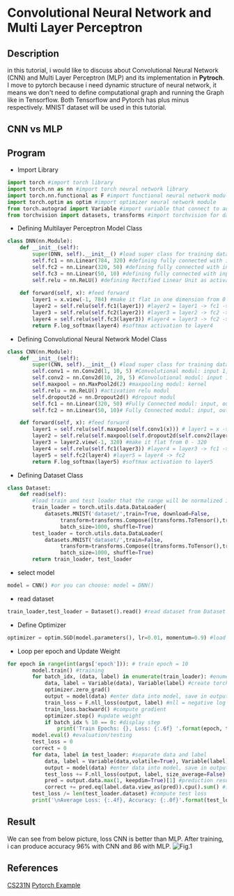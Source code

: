 # Convolutional Neural Network and Multi Layer Perceptron #
## Description ##
in this tutorial, i would like to discuss about Convolutional Neural Network (CNN) and Multi Layer Perceptron (MLP) and its implementation in **Pytroch**.  I move to pytorch because i need dynamic structure of neural network, it means we don't need to define computational graph and running the Graph like in Tensorflow. Both Tensorflow and Pytorch has plus minus respectively. MNIST dataset will be used in this tutorial. 

## CNN vs MLP ##

## Program ##
- Import Library
```python
import torch #import torch library
import torch.nn as nn #import torch neural network library
import torch.nn.functional as F #import functional neural network module
import torch.optim as optim #import optimizer neural network module
from torch.autograd import Variable #import variable that connect to automatic differentiation
from torchvision import datasets, transforms #import torchvision for datasets and transform
```
- Defining Multilayer Perceptron Model Class
```python
class DNN(nn.Module):
	def __init__(self):
		super(DNN, self).__init__() #load super class for training data
		self.fc1 = nn.Linear(784, 320) #defining fully connected with input 784 and output 320
		self.fc2 = nn.Linear(320, 50) #defining fully connected with input 320 and output 50
		self.fc3 = nn.Linear(50, 10) #defining fully connected with input 50 and output 10
		self.relu = nn.ReLU() #defining Rectified Linear Unit as activation function
	
	def forward(self, x): #feed forward
		layer1 = x.view(-1, 784) #make it flat in one dimension from 0 - 784
		layer2 = self.relu(self.fc1(layer1)) #layer2 = layer1 -> fc1 -> relu
		layer3 = self.relu(self.fc2(layer2)) #layer3 = layer2 -> fc2 -> relu
		layer4 = self.relu(self.fc3(layer3)) #layer4 = layer3 -> fc2 -> relu
		return F.log_softmax(layer4) #softmax activation to layer4
```
- Defining Convolutional Neural Network Model Class
```python
class CNN(nn.Module):
	def __init__(self):
		super(CNN, self).__init__() #load super class for training data
		self.conv1 = nn.Conv2d(1, 10, 5) #Convolutional modul: input 1, output 10, kernel 5
		self.conv2 = nn.Conv2d(10, 20, 5) #Convolutional modul: input 10, output 20, kernel 5
		self.maxpool = nn.MaxPool2d(2) #maxpooling modul: kernel
		self.relu = nn.ReLU() #activation relu modul
		self.dropout2d = nn.Dropout2d() #dropout modul
		self.fc1 = nn.Linear(320, 50) #Fully Connected modul: input, output
		self.fc2 = nn.Linear(50, 10)# Fully Connected modul: input, output

	def forward(self, x): #feed forward
		layer1 = self.relu(self.maxpool(self.conv1(x))) # layer1 = x -> conv1 -> maxpool -> relu
		layer2 = self.relu(self.maxpool(self.dropout2d(self.conv2(layer1)))) #layer2 = layer1 -> conv2 -> dropout -> maxpool -> relu
		layer3 = layer2.view(-1, 320) #make it flat from 0 - 320
		layer4 = self.relu(self.fc1(layer3)) #layer4 = layer3 -> fc1 -> relu
		layer5 = self.fc2(layer4) #layer5 = layer4 -> fc2
		return F.log_softmax(layer5) #softmax activation to layer5

```
- Defining Dataset Class
```python
class Dataset:
	def read(self):
		#load train and test loader that the range will be normalized into 0-1, batch size=1000 and shuffle the data
		train_loader = torch.utils.data.DataLoader( 
			datasets.MNIST('dataset/',train=True, download=False, 
				 transform=transforms.Compose([transforms.ToTensor(),transforms.Normalize((0.1307,), (0.3081,))])),
				 batch_size=1000, shuffle=True)
		test_loader = torch.utils.data.DataLoader(
			datasets.MNIST('dataset/',train=False, 
				 transform=transforms.Compose([transforms.ToTensor(),transforms.Normalize((0.1307,), (0.3081,))])),
				 batch_size=1000, shuffle=True)
		return train_loader, test_loader
```
- select model
```python
model = CNN() #or you can choose: model = DNN()
```
- read dataset
```python
train_loader,test_loader = Dataset().read() #read dataset from Dataset class that we've defined before and store into train_loader and test_loader
```
- Define Optimizer
```python
optimizer = optim.SGD(model.parameters(), lr=0.01, momentum=0.9) #load optimizer Stochastic Gradient Descent with momentum 0.9 and learning rate 0.01
```
- Loop per epoch and Update Weight
```python
for epoch in range(int(args['epoch'])): # train epoch = 10
		model.train() #training
		for batch_idx, (data, label) in enumerate(train_loader): #enumerate train_loader per batch-> index, (data, label) ex: 0, (img1, 4)... 1, (img2, 2)
			data, label = Variable(data), Variable(label) #create torch variable and enter each data and label into it
			optimizer.zero_grad()
			output = model(data) #enter data into model, save in output
			train_loss = F.nll_loss(output, label) #nll = negative log likehood loss between output and label. it useful for classification problem with n class
			train_loss.backward() #compute gradient
			optimizer.step() #update weight
			if batch_idx % 10 == 0: #display step
				print('Train Epochs: {}, Loss: {:.6f} '.format(epoch, train_loss.data[0] )) #print
		model.eval() #evaluation/testing
		test_loss = 0
		correct = 0
		for data, label in test_loader: #separate data and label
			data, label = Variable(data,volatile=True), Variable(label) #create torch variable and enter data and label into it
			output = model(data) #enter data into model, save in output
			test_loss += F.nll_loss(output, label, size_average=False).data[0] #
			pred = output.data.max(1, keepdim=True)[1] #prediction result
			correct += pred.eq(label.data.view_as(pred)).cpu().sum() #if label=pred then correct++
		test_loss /= len(test_loader.dataset) #compute test loss
		print('\nAverage Loss: {:.4f}, Accuracy: {:.0f}'.format(test_loss,  100. * correct / len(test_loader.dataset)))
```
## Result ##
We can see from below picture, loss CNN is better than MLP. After training, i can produce accuracy 96% with CNN and 86 with MLP.
![Fig.1](https://raw.github.com/tavgreen/cnn-and-dnn/master/file/ss.png?raw=true "MLP vs CNN") 

## References ##
[CS231N](optimization-2/)
[Pytorch Example](https://github.com/pytorch/examples)
